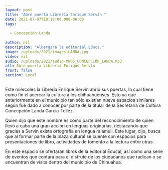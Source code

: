 ```yaml
---
layout: post
title: "Abre puerta Librería Enrique Servín "
date: 2021-07-07T19:18:00.000-06:00
tags:
  
  - Concepción Landa
  
author: nil
description: "Albergará la editorial Educa."
image: /uploads/2021/images-LANDA.jpg
video: nil
audio: /uploads/2021/audio-MW06_CONCEPCIÓN_LANDA.mp3
alt: Abre puerta Librería Enrique Servín 
front: false
section: Local
---
```


Este miércoles la Librería Enrique Servín abrió sus puertas, la cual tiene como fin el acercar la cultura a los chihuahuenses. Esto ya que anteriormente en el municipio tan sólo existían nueve espacios similares según fue dado a conocer por parte de la titular de la Secretaría de Cultura Concepción Landa García-Tellez.

Quien dijo que este nombre es como parte del reconocimiento de quien llevó a cabo una gran acción en lenguas originarias, destacando que gracias a Servín existe ortografía en lengua ralamuli. Este lugar, dijo, busca que al formar parte de la plaza cultural se cuente con espacios para presentaciones de libro, actividades de fomento a la lectura entre otras.

En este espacio se ofertarán libros de la editorial Educal, así como una serie de eventos que contará para el disfrute de los ciudadanos que radican o se encuentran de visita dentro del municipio de Chihuahua.
